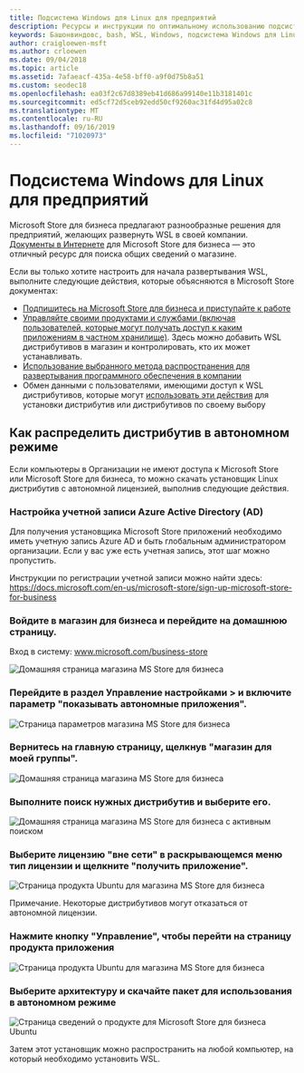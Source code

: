 ```yaml
---
title: Подсистема Windows для Linux для предприятий
description: Ресурсы и инструкции по оптимальному использованию подсистемы Windows для Linux в корпоративной среде.
keywords: Башонвиндовс, bash, WSL, Windows, подсистема Windows для Linux, виндовссубсистем, Ubuntu, Debian, SUSE, Windows 10, предприятие, развертывание, автономный, упаковка, хранение, распространение, установка, установка
author: craigloewen-msft
ms.author: crloewen
ms.date: 09/04/2018
ms.topic: article
ms.assetid: 7afaeacf-435a-4e58-bff0-a9f0d75b8a51
ms.custom: seodec18
ms.openlocfilehash: ea03f2c67d8389eb41d686a99140e11b3181401c
ms.sourcegitcommit: ed5cf72d5ceb92edd50cf9260ac31fd4d95a02c8
ms.translationtype: MT
ms.contentlocale: ru-RU
ms.lasthandoff: 09/16/2019
ms.locfileid: "71020973"
---
```

# <a name="windows-subsystem-for-linux-for-enterprise"></a>Подсистема Windows для Linux для предприятий

Microsoft Store для бизнеса предлагают разнообразные решения для предприятий, желающих развернуть WSL в своей компании. [Документы в Интернете](https://docs.microsoft.com/en-us/microsoft-store/) для Microsoft Store для бизнеса — это отличный ресурс для поиска общих сведений о магазине.

Если вы только хотите настроить для начала развертывания WSL, выполните следующие действия, которые объясняются в Microsoft Store документах:

* [Подпишитесь на Microsoft Store для бизнеса и приступайте к работе](https://docs.microsoft.com/en-us/microsoft-store/sign-up-microsoft-store-for-business-overview)
* [Управляйте своими продуктами и службами (включая пользователей, которые могут получать доступ к каким приложениям в частном хранилище)](https://docs.microsoft.com/en-us/microsoft-store/manage-apps-microsoft-store-for-business-overview). Здесь можно добавить WSL дистрибутивов в магазин и контролировать, кто их может устанавливать.
* [Использование выбранного метода распространения для развертывания программного обеспечения в компании](https://docs.microsoft.com/en-us/microsoft-store/distribute-apps-to-your-employees-microsoft-store-for-business)
* Обмен данными с пользователями, имеющими доступ к WSL дистрибутивов, которые могут [использовать эти действия](https://docs.microsoft.com/en-us/windows/wsl/install-win10) для установки дистрибутив или дистрибутивов по своему выбору 

## <a name="how-to-distribute-a-distro-offline"></a>Как распределить дистрибутив в автономном режиме

Если компьютеры в Организации не имеют доступа к Microsoft Store или Microsoft Store для бизнеса, то можно скачать установщик Linux дистрибутив с автономной лицензией, выполнив следующие действия. 

### <a name="set-up-an-azure-active-directory-ad-account"></a>Настройка учетной записи Azure Active Directory (AD) 

Для получения установщика Microsoft Store приложений необходимо иметь учетную запись Azure AD и быть глобальным администратором организации. Если у вас уже есть учетная запись, этот шаг можно пропустить.

Инструкции по регистрации учетной записи можно найти здесь: https://docs.microsoft.com/en-us/microsoft-store/sign-up-microsoft-store-for-business

### <a name="sign-into-the-store-for-business-and-go-to-the-homepage"></a>Войдите в магазин для бизнеса и перейдите на домашнюю страницу.
Вход в систему: www.microsoft.com/business-store

![Домашняя страница магазина MS Store для бизнеса](media/offlineinstallscreens/1-screen.png)

### <a name="go-to-manage-settings-and-enable-show-offline-apps"></a>Перейдите в раздел Управление настройками > и включите параметр "показывать автономные приложения".

![Страница параметров магазина MS Store для бизнеса](media/offlineinstallscreens/2-screen.png)

### <a name="go-back-to-the-main-page-by-clicking-shop-for-my-group"></a>Вернитесь на главную страницу, щелкнув "магазин для моей группы".

![Домашняя страница магазина MS Store для бизнеса](media/offlineinstallscreens/1-screen.png)

### <a name="search-for-your-desired-distro-and-select-it"></a>Выполните поиск нужных дистрибутив и выберите его.

![Домашняя страница магазина MS Store для бизнеса с активным поиском](media/offlineinstallscreens/3-screen.png)

### <a name="select-an-offline-license-in-the-license-type-dropdown-menu-and-click-get-the-app"></a>Выберите лицензию "вне сети" в раскрывающемся меню тип лицензии и щелкните "получить приложение".

![Страница продукта Ubuntu для магазина MS Store для бизнеса](media/offlineinstallscreens/4-screen.png)

Примечание. Некоторые дистрибутивов могут отказаться от автономной лицензии.

### <a name="click-the-manage-button-to-get-to-the-apps-product-page"></a>Нажмите кнопку "Управление", чтобы перейти на страницу продукта приложения

![Страница продукта Ubuntu для магазина MS Store для бизнеса](media/offlineinstallscreens/5-screen.png)

### <a name="select-your-architecture-and-download-the-package-for-offline-use"></a>Выберите архитектуру и скачайте пакет для использования в автономном режиме

![Страница сведений о продукте для Microsoft Store для бизнеса Ubuntu](media/offlineinstallscreens/6-screen.png)

Затем этот установщик можно распространить на любой компьютер, на который необходимо установить WSL.